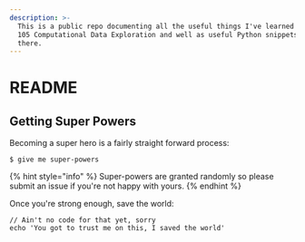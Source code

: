 ```yaml
---
description: >-
  This is a public repo documenting all the useful things I've learned in CIS
  105 Computational Data Exploration and well as useful Python snippets here and
  there.
---
```


# README

## Getting Super Powers

Becoming a super hero is a fairly straight forward process:

```
$ give me super-powers
```

{% hint style="info" %}
 Super-powers are granted randomly so please submit an issue if you're not happy with yours.
{% endhint %}

Once you're strong enough, save the world:

```
// Ain't no code for that yet, sorry
echo 'You got to trust me on this, I saved the world'
```



